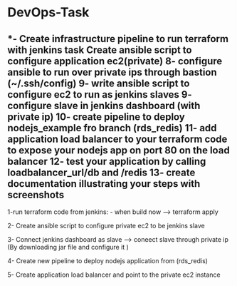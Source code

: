 # DevOps-Task


*- Create infrastructure pipeline to run terraform with jenkins
task
Create ansible script to configure application ec2(private)
8- configure ansible to run over private ips through bastion (~/.ssh/config)
9- write ansible script to configure ec2 to run  as jenkins slaves
9- configure slave in jenkins dashboard (with private ip)
10- create pipeline to deploy nodejs_example fro branch (rds_redis)
11- add application load balancer to your terraform code to expose your nodejs app on port 80 on the load balancer
12- test your application by calling loadbalancer_url/db and /redis
13- create documentation illustrating your steps with screenshots
-----------------------------------------


1-run terraform code from jenkins: 
    - when build now --> terraform apply 

2- Create ansible script to configure private ec2 to be jenkins slave 

3- Connect jenkins dashboard as slave --> coneect slave through private ip (By downloading jar file and configure it )

4- Create new pipeline to deploy nodejs application from (rds_redis)

5- Create application load balancer and point to the private ec2 instance 